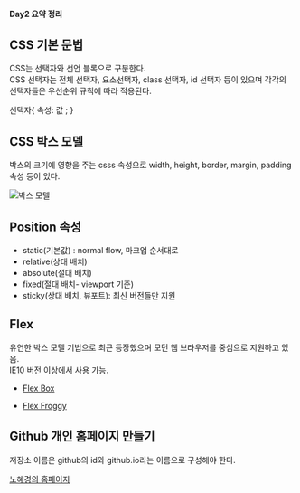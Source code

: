 #### Day2 요약 정리

## CSS 기본 문법  
CSS는 선택자와 선언 블록으로 구분한다.  
CSS 선택자는 전체 선택자, 요소선택자, class 선택자, id 선택자 등이 있으며 각각의 선택자들은 우선순위 규칙에 따라 적용된다.  

선택자{ 속성: 값 ; }

## CSS 박스 모델  
박스의 크기에 영향을 주는 csss 속성으로 width, height, border, margin, padding 속성 등이 있다.  

![박스 모델](https://mdn.mozillademos.org/files/8685/boxmodel-(3).png)  
## Position 속성
* static(기본값) : normal flow, 마크업 순서대로
* relative(상대 배치)
* absolute(절대 배치)
* fixed(절대 배치- viewport 기준)
* sticky(상대 배치, 뷰포트): 최신 버전들만 지원  

## Flex
유연한 박스 모델 기법으로 최근 등장했으며 모던 웹 브라우저를 중심으로 지원하고 있음.  
IE10 버전 이상에서 사용 가능.  

* [Flex Box](https://css-tricks.com/snippets/css/a-guide-to-flexbox/)  

* [Flex Froggy](https://flexboxfroggy.com/#ko)  

## Github 개인 홈페이지 만들기
저장소 이름은 github의 id와 github.io라는 이름으로 구성해야 한다.  

[노혜경의 홈페이지](https://hknohgit.github.io/)  
